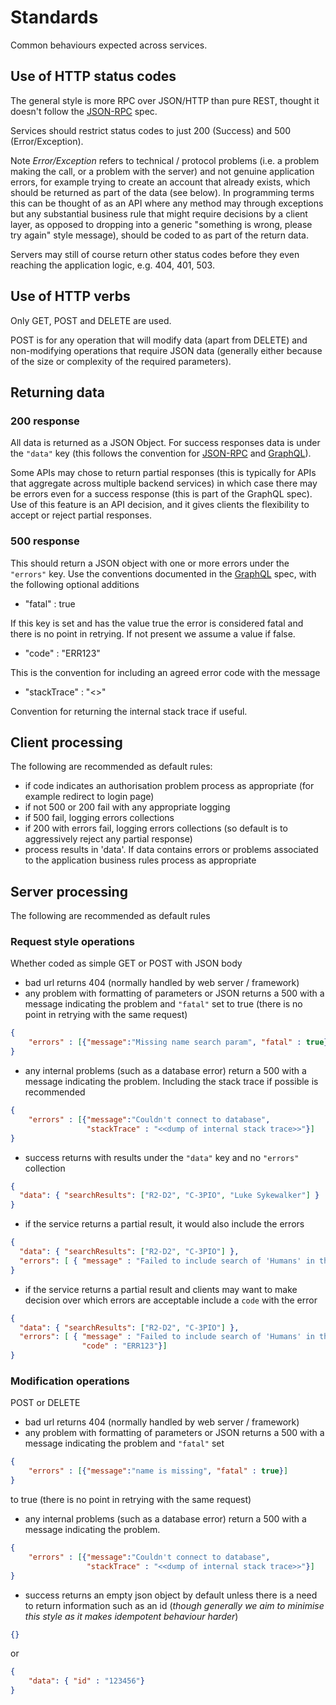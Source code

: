# Standards 

Common behaviours expected across services.


## Use of HTTP status codes 

The general style is more RPC over JSON/HTTP than pure REST, thought it doesn't follow the 
[JSON-RPC](http://www.jsonrpc.org/) spec.

Services should restrict status codes to just 200 (Success) and 500 (Error/Exception).

 Note *Error/Exception* refers to technical / protocol problems (i.e. a problem making the call, 
 or a problem with the server) and not genuine application errors, for example trying to create an
 account that already exists, which should be returned as part of the data (see below). In programming 
  terms this can be thought of as an API where any method may through exceptions but any substantial 
  business rule that might require decisions by a client layer, as opposed to dropping into a generic "something is wrong, please try again" 
  style message), should be coded to as part of the return data. 
  
 Servers may still of course return other status codes before they even reaching the application logic, 
 e.g. 404, 401, 503.
 
## Use of HTTP verbs 

Only GET, POST and DELETE are used. 

POST is for any operation that will modify data (apart from DELETE) and non-modifying operations that require 
JSON data (generally either because of the size or complexity of the required parameters).

## Returning data 

### 200 response

All data is returned as a JSON Object. For success responses data is under the <code>"data"</code> key  (this follows the 
convention for [JSON-RPC](http://www.jsonrpc.org/) and [GraphQL](http://facebook.github.io/graphql/October2016/#sec-Response-Format)). 

Some APIs may chose to return partial responses (this is typically for APIs that 
 aggregate across multiple backend services) in which case there may be errors even for a 
 success response (this is part of the GraphQL spec). Use of this feature is an API decision, and 
 it gives clients the flexibility to accept or reject partial responses.
 
### 500 response 

This should return a JSON object with one or more errors under the <code>"errors"</code> key. Use the conventions documented in the 
[GraphQL](http://facebook.github.io/graphql/October2016/#sec-Response-Format) spec, with the following optional additions 

* "fatal" : true 

If this key is set and has the value true the error is considered fatal and there is no point in retrying. If not present 
we assume a value if false. 

* "code" : "ERR123"

This is the convention for including an agreed error code with the message

* "stackTrace" : "<<dump of internal call stack as multiline string>>"

Convention for returning the internal stack trace if useful. 


## Client processing 

The following are recommended as default rules:

* if code indicates an authorisation problem process as appropriate (for example redirect to login page)
* if not 500 or 200 fail with any appropriate logging 
* if 500 fail, logging errors collections 
* if 200 with errors fail, logging errors collections (so default is to aggressively reject any partial response)
* process results in 'data'. If data contains errors or problems associated to the application business rules 
process as appropriate 

## Server processing 

The following are recommended as default rules 

### Request style operations 

Whether coded as simple GET or POST with JSON body 

* bad url returns 404 (normally handled by web server / framework)
* any problem with formatting of parameters or JSON returns a 500 with a message indicating the problem and <code>"fatal"</code> set 
to true (there is no point in retrying with the same request)
```json
{
    "errors" : [{"message":"Missing name search param", "fatal" : true}]
}
```   
* any internal problems (such as a database error) return a 500 with a message indicating the problem. Including the stack trace if possible is recommended
```json
{
    "errors" : [{"message":"Couldn't connect to database",
                 "stackTrace" : "<<dump of internal stack trace>>"}]
}
```  
* success returns with results under the <code>"data"</code> key and no <code>"errors"</code> collection 
```json
{ 
  "data": { "searchResults": ["R2-D2", "C-3PIO", "Luke Sykewalker"] }
}
```
* if the service returns a partial result, it would also include the errors
```json
{ 
  "data": { "searchResults": ["R2-D2", "C-3PIO"] },
  "errors": [ { "message" : "Failed to include search of 'Humans' in the results"}]
}
```
* if the service returns a partial result and clients may want to make decision over which 
errors are acceptable include a <code>code</code> with the error
```json
{ 
  "data": { "searchResults": ["R2-D2", "C-3PIO"] },
  "errors": [ { "message" : "Failed to include search of 'Humans' in the results",
                "code" : "ERR123"}]
}
```


### Modification operations 

POST or DELETE

* bad url returns 404 (normally handled by web server / framework)
* any problem with formatting of parameters or JSON returns a 500 with a message indicating the problem and <code>"fatal"</code> set 
```json
{
    "errors" : [{"message":"name is missing", "fatal" : true}]
}
```   
to true (there is no point in retrying with the same request)
* any internal problems (such as a database error) return a 500 with a message indicating the problem.
```json
{
    "errors" : [{"message":"Couldn't connect to database",
                 "stackTrace" : "<<dump of internal stack trace>>"}]
}
```  
* success returns an empty json object by default unless there is a need to return information such as an id (_though 
generally we aim to minimise this style as it makes idempotent behaviour harder_)
```json
{}
```
or 
```json
{
    "data": { "id" : "123456"}
}
```
 
 
 
 

